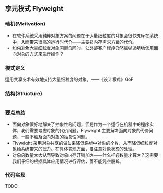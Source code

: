 ## **享元模式 Flyweight**

### **动机(Motivation)**

- 在软件系统采用纯粹对象方案的问题在于大量细粒度的对象会很快充斥在系统中，从而带来很高的运行时代价——主要指内存需求方面的代价。
- 如何避免大量细粒度对象问题的同时，让外部客户程序仍然能够透明地使用面向对象的方式来进行操作？

### **模式定义**

运用共享技术有效地支持大量细粒度的对象。——《设计模式》GoF

### **结构(Structure)**

![]()

### **要点总结**

- 面向对象很好地解决了抽象性的问题，但是作为一个运行在机器中的程序实体，我们需要考虑对象的代价问题。Flyweight 主要解决面向对象的代价问题，一般不触及面向对象的抽象性问题。
- Flyweight 采用对象共享的做法来降低系统中对象的个数，从而降低细粒度对象给系统带来的压力。在具体实现方面，要注意对象状态的处理。
- 对象的数量太大从而导致对象内存开销加大——什么样的数量才算大？这需要我们仔细的根据具体应用情况进行评估，而不能凭空臆断。

### **代码实现**

TODO